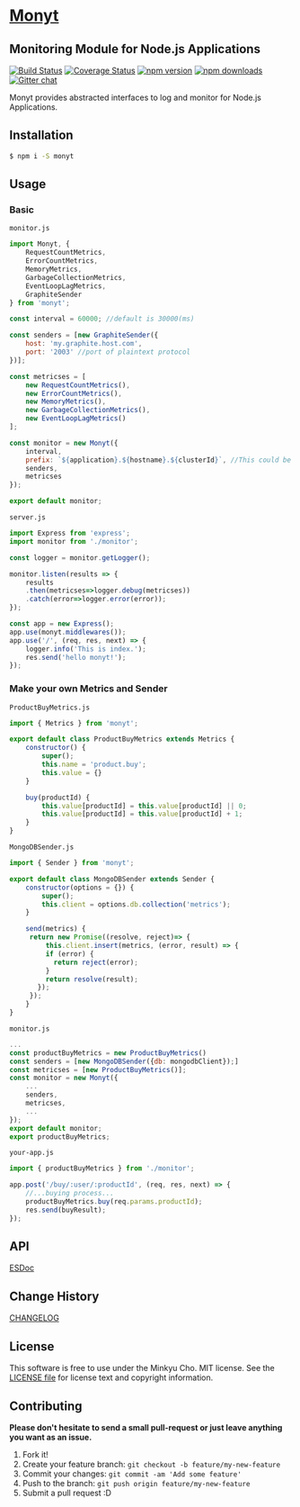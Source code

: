 # [Monyt](https://pitzcarraldo.github.io/monyt)

## Monitoring Module for Node.js Applications

[![Build Status](https://travis-ci.org/Pitzcarraldo/monyt.svg)](https://travis-ci.org/Pitzcarraldo/monyt)
[![Coverage Status](https://coveralls.io/repos/github/Pitzcarraldo/monyt/badge.svg?branch=master)](https://coveralls.io/github/Pitzcarraldo/monyt?branch=master)
[![npm version](https://img.shields.io/npm/v/monyt.svg?style=flat-square)](https://www.npmjs.com/package/monyt)
[![npm downloads](https://img.shields.io/npm/dm/monyt.svg?style=flat-square)](https://www.npmjs.com/package/monyt)
[![Gitter chat](https://badges.gitter.im/gitterHQ/gitter.png)](https://gitter.im/Pitzcarraldo/monyt)

Monyt provides abstracted interfaces to log and monitor for Node.js Applications.

## Installation

```bash
$ npm i -S monyt
```

## Usage

### Basic

`monitor.js`

```js
import Monyt, {
    RequestCountMetrics,
    ErrorCountMetrics,
    MemoryMetrics,
    GarbageCollectionMetrics,
    EventLoopLagMetrics,
    GraphiteSender
} from 'monyt';

const interval = 60000; //default is 30000(ms)

const senders = [new GraphiteSender({
    host: 'my.graphite.host.com',
    port: '2003' //port of plaintext protocol
})];

const metricses = [
    new RequestCountMetrics(),
    new ErrorCountMetrics(),
    new MemoryMetrics(),
    new GarbageCollectionMetrics(),
    new EventLoopLagMetrics()
];

const monitor = new Monyt({
    interval,
    prefix: `${application}.${hostname}.${clusterId}`, //This could be server hostname or application name or clusterId and etc.
    senders,
    metricses
});

export default monitor;
```


`server.js`

```js
import Express from 'express';
import monitor from './monitor';

const logger = monitor.getLogger();

monitor.listen(results => {
    results
    .then(metricses=>logger.debug(metricses))
    .catch(error=>logger.error(error));
});

const app = new Express();
app.use(monyt.middlewares());
app.use('/', (req, res, next) => {
    logger.info('This is index.');
    res.send('hello monyt!');
});
```

### Make your own Metrics and Sender

`ProductBuyMetrics.js`

```js
import { Metrics } from 'monyt';

export default class ProductBuyMetrics extends Metrics {
    constructor() {
        super();
        this.name = 'product.buy';
        this.value = {}
    }

    buy(productId) {
        this.value[productId] = this.value[productId] || 0;
        this.value[productId] = this.value[productId] + 1;
    }
}
```


`MongoDBSender.js`

```js
import { Sender } from 'monyt';

export default class MongoDBSender extends Sender {
    constructor(options = {}) {
        super();
        this.client = options.db.collection('metrics');
    }

    send(metrics) {
     return new Promise((resolve, reject)=> {
         this.client.insert(metrics, (error, result) => {
         if (error) {
           return reject(error);
         }
         return resolve(result);
       });
     });
    }
}
```

`monitor.js`

```js
...
const productBuyMetrics = new ProductBuyMetrics()
const senders = [new MongoDBSender({db: mongodbClient});]
const metricses = [new ProductBuyMetrics()];
const monitor = new Monyt({
    ...
    senders,
    metricses,
    ...
});
export default monitor;
export productBuyMetrics;
```

`your-app.js`

```js
import { productBuyMetrics } from './monitor';

app.post('/buy/:user/:productId', (req, res, next) => {
    //...buying process...
    productBuyMetrics.buy(req.params.productId);
    res.send(buyResult);
});
```

## API

[ESDoc](http://pitzcarraldo.github.io/monyt/)

## Change History

[CHANGELOG][]

[CHANGELOG]: https://github.com/Pitzcarraldo/monyt/blob/master/CHANGELOG.md

## License

This software is free to use under the Minkyu Cho. MIT license.
See the [LICENSE file][] for license text and copyright information.

[LICENSE file]: https://github.com/Pitzcarraldo/monyt/blob/master/LICENSE

## Contributing

**Please don't hesitate to send a small pull-request or just leave anything you want as an issue.**

1. Fork it!
2. Create your feature branch: `git checkout -b feature/my-new-feature`
3. Commit your changes: `git commit -am 'Add some feature'`
4. Push to the branch: `git push origin feature/my-new-feature`
5. Submit a pull request :D
